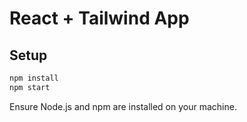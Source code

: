 # React + Tailwind App

## Setup

```bash
npm install
npm start
```

Ensure Node.js and npm are installed on your machine.

